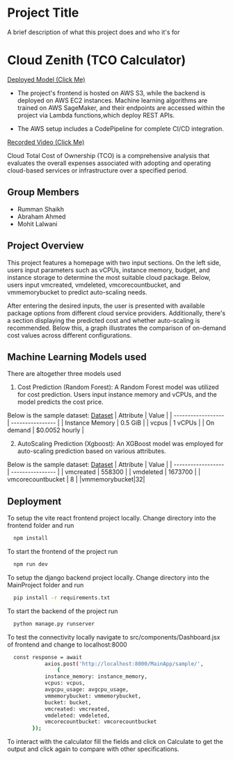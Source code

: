 
# Project Title

A brief description of what this project does and who it's for


# Cloud Zenith (TCO Calculator)
[Deployed Model (Click Me)](http://zenithbucket.s3-website.ap-south-1.amazonaws.com/)

- The project's frontend is hosted on AWS S3, while the backend is deployed on AWS EC2 instances. Machine learning algorithms are trained on AWS SageMaker, and their endpoints are accessed within the project via Lambda functions,which deploy REST APIs.

- The AWS setup includes a CodePipeline for complete CI/CD integration.

[Recorded Video (Click Me)](https://youtu.be/jB9jTphWZkw)

Cloud Total Cost of Ownership (TCO) is a comprehensive analysis that evaluates the overall expenses associated with adopting and operating cloud-based services or infrastructure over a specified period.


## Group Members

- Rumman Shaikh
- Abraham Ahmed
- Mohit Lalwani

## Project Overview

This project features a homepage with two input sections. On the left side, users input parameters such as vCPUs, instance memory, budget, and instance storage to determine the most suitable cloud package. Below, users input vmcreated, vmdeleted, vmcorecountbucket, and vmmemorybucket to predict auto-scaling needs.

After entering the desired inputs, the user is presented with available package options from different cloud service providers. Additionally, there's a section displaying the predicted cost and whether auto-scaling is recommended. Below this, a graph illustrates the comparison of on-demand cost values across different configurations.
## Machine Learning Models used 
There are altogether three models used 

1) Cost Prediction (Random Forest):
A Random Forest model was utilized for cost prediction. Users input instance memory and vCPUs, and the model predicts the cost price.


Below is the sample dataset:
[Dataset](https://drive.google.com/file/d/1LIAqHj1_Gssd2sCiOsJXBcxZsR1oBrmq/view?usp=sharing)
| Attribute          | Value            |
| ------------------ | ---------------- |
| Instance Memory          | 0.5 GiB          |
| vcpus          | 1 vCPUs          |
| On demand  | $0.0052 hourly   |

2) AutoScaling Prediction (Xgboost):
An XGBoost model was employed for auto-scaling prediction based on various attributes.

Below is the sample dataset:
[Dataset](https://drive.google.com/drive/folders/1_tp9LqyovxzFmzSqypItUu0JaaOX7O0V?usp=sharing)
| Attribute          | Value            |
| ------------------ | ---------------- |
| vmcreated          | 558300         |
| vmdeleted          | 1673700          |
| vmcorecountbucket  | 8   |
|vmmemorybucket|32|

## Deployment

To setup the vite react frontend project locally. Change directory into the frontend folder and run

```bash
  npm install
```
To start the frontend of the project run

```bash
  npm run dev
```

To setup the django backend project locally. Change directory into the MainProject folder and run

```bash
  pip install -r requirements.txt
```
To start the backend of the project run

```bash
  python manage.py runserver
```
To test the connectivity locally navigate to src/components/Dashboard.jsx of frontend and change to localhost:8000

```bash
  const response = await
            axios.post('http://localhost:8000/MainApp/sample/',
                {
            instance_memory: instance_memory,
            vcpus: vcpus,
            avgcpu_usage: avgcpu_usage,
            vmmemorybucket: vmmemorybucket,
            bucket: bucket,
            vmcreated: vmcreated,
            vmdeleted: vmdeleted,
            vmcorecountbucket: vmcorecountbucket
        });
```
To interact with the calculator fill the fields and click on Calculate to get the output and click again to compare with other specifications.
